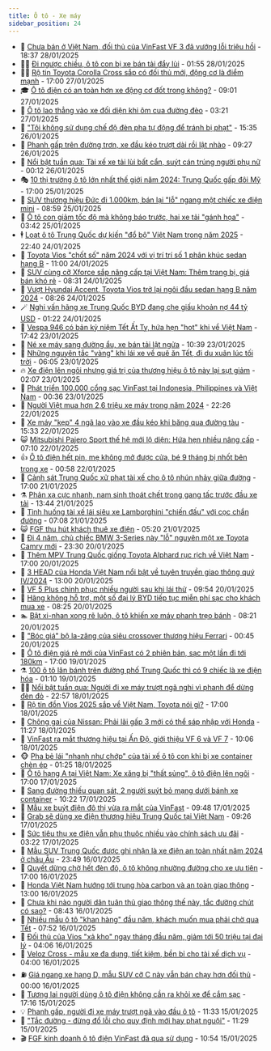 ```yaml
---
title: Ô tô - Xe máy
sidebar_position: 24
---
```


<!-- dantri-o-to-xe-may:START -->
- 🤡 [Chưa bán ở Việt Nam, đối thủ của VinFast VF 3 đã vướng lỗi triệu hồi](https://dantri.com.vn/o-to-xe-may/chua-ban-o-viet-nam-doi-thu-cua-vinfast-vf-3-da-vuong-loi-trieu-hoi-20250127233213834.htm) - 18:37 28/01/2025
- 🧑‍💻 [Đi ngược chiều, ô tô con bị xe bán tải đẩy lùi](https://dantri.com.vn/o-to-xe-may/di-nguoc-chieu-o-to-con-bi-xe-ban-tai-day-lui-20250128010338011.htm) - 01:55 28/01/2025
- 🧑‍💻 [Rộ tin Toyota Corolla Cross sắp có đối thủ mới, động cơ là điểm mạnh](https://dantri.com.vn/o-to-xe-may/ro-tin-toyota-corolla-cross-sap-co-doi-thu-moi-dong-co-la-diem-manh-20250127014655958.htm) - 17:00 27/01/2025
- 🎓 [Ô tô điện có an toàn hơn xe động cơ đốt trong không?](https://dantri.com.vn/o-to-xe-may/o-to-dien-co-an-toan-hon-xe-dong-co-dot-trong-khong-20250126215759122.htm) - 09:01 27/01/2025
- 🌊 [Ô tô lao thẳng vào xe đối diện khi ôm cua đường đèo](https://dantri.com.vn/o-to-xe-may/o-to-lao-thang-vao-xe-doi-dien-khi-om-cua-duong-deo-20250127010538643.htm) - 03:21 27/01/2025
- 🥷 [&quot;Tôi không sử dụng chế độ đèn pha tự động để tránh bị phạt&quot;](https://dantri.com.vn/o-to-xe-may/toi-khong-su-dung-che-do-den-pha-tu-dong-de-tranh-bi-phat-20250126105628425.htm) - 15:35 26/01/2025
- 🤩 [Phanh gấp trên đường trơn, xe đầu kéo trượt dài rồi lật nhào](https://dantri.com.vn/o-to-xe-may/phanh-gap-tren-duong-tron-xe-dau-keo-truot-dai-roi-lat-nhao-20250126002840253.htm) - 09:27 26/01/2025
- 🫶 [Nổi bật tuần qua: Tài xế xe tải lùi bất cẩn, suýt cán trúng người phụ nữ](https://dantri.com.vn/o-to-xe-may/noi-bat-tuan-qua-tai-xe-xe-tai-lui-bat-can-suyt-can-trung-nguoi-phu-nu-20250126070713378.htm) - 00:12 26/01/2025
- 🎭 [10 thị trường ô tô lớn nhất thế giới năm 2024: Trung Quốc gấp đôi Mỹ](https://dantri.com.vn/o-to-xe-may/10-thi-truong-o-to-lon-nhat-the-gioi-nam-2024-trung-quoc-gap-doi-my-20250125170900637.htm) - 17:00 25/01/2025
- 🌁 [SUV thương hiệu Đức đi 1.000km, bán lại &quot;lỗ&quot; ngang một chiếc xe điện mini](https://dantri.com.vn/o-to-xe-may/suv-thuong-hieu-duc-di-1000km-ban-lai-lo-ngang-mot-chiec-xe-dien-mini-20250125110211053.htm) - 08:59 25/01/2025
- 🦩 [Ô tô con giảm tốc độ mà không báo trước, hai xe tải &quot;gánh họa&quot;](https://dantri.com.vn/o-to-xe-may/o-to-con-giam-toc-do-ma-khong-bao-truoc-hai-xe-tai-ganh-hoa-20250125075857126.htm) - 03:42 25/01/2025
- 🕴 [Loạt ô tô Trung Quốc dự kiến &quot;đổ bộ&quot; Việt Nam trong năm 2025](https://dantri.com.vn/o-to-xe-may/loat-o-to-trung-quoc-du-kien-do-bo-viet-nam-trong-nam-2025-20250124140752247.htm) - 22:40 24/01/2025
- 🎡 [Toyota Vios &quot;chốt số&quot; năm 2024 với vị trí trí số 1 phân khúc sedan hạng B](https://dantri.com.vn/o-to-xe-may/toyota-vios-chot-so-nam-2024-voi-vi-tri-tri-so-1-phan-khuc-sedan-hang-b-20250124162635011.htm) - 11:00 24/01/2025
- 📝 [SUV cùng cỡ Xforce sắp nâng cấp tại Việt Nam: Thêm trang bị, giá bán khó rẻ](https://dantri.com.vn/o-to-xe-may/suv-cung-co-xforce-sap-nang-cap-tai-viet-nam-them-trang-bi-gia-ban-kho-re-20250123153411264.htm) - 08:31 24/01/2025
- 🧐 [Vượt Hyundai Accent, Toyota Vios trở lại ngôi đầu sedan hạng B năm 2024](https://dantri.com.vn/o-to-xe-may/vuot-hyundai-accent-toyota-vios-tro-lai-ngoi-dau-sedan-hang-b-nam-2024-20250124152537528.htm) - 08:26 24/01/2025
- 🪄 [Nghi vấn hãng xe Trung Quốc BYD đang che giấu khoản nợ 44 tỷ USD](https://dantri.com.vn/o-to-xe-may/nghi-van-hang-xe-trung-quoc-byd-dang-che-giau-khoan-no-44-ty-usd-20250123154557576.htm) - 01:22 24/01/2025
- 🧰 [Vespa 946 có bản kỷ niệm Tết Ất Tỵ, hứa hẹn &quot;hot&quot; khi về Việt Nam](https://dantri.com.vn/o-to-xe-may/vespa-946-co-ban-ky-niem-tet-at-ty-hua-hen-hot-khi-ve-viet-nam-20250123144807146.htm) - 17:42 23/01/2025
- 🚀 [Né xe máy sang đường ẩu, xe bán tải lật ngửa](https://dantri.com.vn/o-to-xe-may/ne-xe-may-sang-duong-au-xe-ban-tai-lat-ngua-20250123161958450.htm) - 10:39 23/01/2025
- 💪 [Những nguyên tắc &quot;vàng&quot; khi lái xe về quê ăn Tết, đi du xuân lúc tối trời](https://dantri.com.vn/o-to-xe-may/nhung-nguyen-tac-vang-khi-lai-xe-ve-que-an-tet-di-du-xuan-luc-toi-troi-20250123085931299.htm) - 06:05 23/01/2025
- 🔥 [Xe điện lên ngôi nhưng giá trị của thương hiệu ô tô này lại sụt giảm](https://dantri.com.vn/o-to-xe-may/xe-dien-len-ngoi-nhung-gia-tri-cua-thuong-hieu-o-to-nay-lai-sut-giam-20250123002623094.htm) - 02:07 23/01/2025
- 🐲 [Phát triển 100.000 cổng sạc VinFast tại Indonesia, Philippines và Việt Nam](https://dantri.com.vn/o-to-xe-may/phat-trien-100000-cong-sac-vinfast-tai-indonesia-philippines-va-viet-nam-20250122233352487.htm) - 00:36 23/01/2025
- 🌋 [Người Việt mua hơn 2,6 triệu xe máy trong năm 2024](https://dantri.com.vn/o-to-xe-may/nguoi-viet-mua-hon-26-trieu-xe-may-trong-nam-2024-20250122152445222.htm) - 22:26 22/01/2025
- 🤩 [Xe máy &quot;kẹp&quot; 4 ngã lao vào xe đầu kéo khi băng qua đường tàu](https://dantri.com.vn/o-to-xe-may/xe-may-kep-4-nga-lao-vao-xe-dau-keo-khi-bang-qua-duong-tau-20250122171752863.htm) - 15:33 22/01/2025
- 😺 [Mitsubishi Pajero Sport thế hệ mới lộ diện: Hứa hẹn nhiều nâng cấp](https://dantri.com.vn/o-to-xe-may/mitsubishi-pajero-sport-the-he-moi-lo-dien-hua-hen-nhieu-nang-cap-20250122135111382.htm) - 07:10 22/01/2025
- 👍 [Ô tô điện hết pin, mẹ không mở được cửa, bé 9 tháng bị nhốt bên trong xe](https://dantri.com.vn/o-to-xe-may/o-to-dien-het-pin-me-khong-mo-duoc-cua-be-9-thang-bi-nhot-ben-trong-xe-20250121173656651.htm) - 00:58 22/01/2025
- 🎃 [Cảnh sát Trung Quốc xử phạt tài xế cho ô tô nhún nhảy giữa đường](https://dantri.com.vn/o-to-xe-may/canh-sat-trung-quoc-xu-phat-tai-xe-cho-o-to-nhun-nhay-giua-duong-20250121153903591.htm) - 17:00 21/01/2025
- ⚗️ [Phản xạ cực nhanh, nam sinh thoát chết trong gang tấc trước đầu xe tải](https://dantri.com.vn/o-to-xe-may/phan-xa-cuc-nhanh-nam-sinh-thoat-chet-trong-gang-tac-truoc-dau-xe-tai-20250121184037154.htm) - 13:44 21/01/2025
- 🦄 [Tình huống tài xế lái siêu xe Lamborghini &quot;chiến đấu&quot; với cọc chắn đường](https://dantri.com.vn/o-to-xe-may/tinh-huong-tai-xe-lai-sieu-xe-lamborghini-chien-dau-voi-coc-chan-duong-20250121110158041.htm) - 07:08 21/01/2025
- 😺 [FGF thu hút khách thuê xe điện](https://dantri.com.vn/o-to-xe-may/fgf-thu-hut-khach-thue-xe-dien-20250121115215147.htm) - 05:20 21/01/2025
- 💼 [Đi 4 năm, chủ chiếc BMW 3-Series này &quot;lỗ&quot; nguyên một xe Toyota Camry mới](https://dantri.com.vn/o-to-xe-may/di-4-nam-chu-chiec-bmw-3-series-nay-lo-nguyen-mot-xe-toyota-camry-moi-20250120133623148.htm) - 23:30 20/01/2025
- 💃 [Thêm MPV Trung Quốc giống Toyota Alphard rục rịch về Việt Nam](https://dantri.com.vn/o-to-xe-may/them-mpv-trung-quoc-giong-toyota-alphard-ruc-rich-ve-viet-nam-20250120124214918.htm) - 17:00 20/01/2025
- 🚀 [3 HEAD của Honda Việt Nam nổi bật về tuyên truyền giao thông quý IV/2024](https://dantri.com.vn/o-to-xe-may/3-head-cua-honda-viet-nam-noi-bat-ve-tuyen-truyen-giao-thong-quy-iv2024-20250120185647692.htm) - 13:00 20/01/2025
- 🤩 [VF 5 Plus chinh phục nhiều người sau khi lái thử](https://dantri.com.vn/o-to-xe-may/vf-5-plus-chinh-phuc-nhieu-nguoi-sau-khi-lai-thu-20250120164748335.htm) - 09:54 20/01/2025
- 💪 [Hãng không hỗ trợ, một số đại lý BYD tiếp tục miễn phí sạc cho khách mua xe](https://dantri.com.vn/o-to-xe-may/hang-khong-ho-tro-mot-so-dai-ly-byd-tiep-tuc-mien-phi-sac-cho-khach-mua-xe-20250120104140334.htm) - 08:25 20/01/2025
- 🏊 [Bật xi-nhan xong rẽ luôn, ô tô khiến xe máy phanh trẹo bánh](https://dantri.com.vn/o-to-xe-may/bat-xi-nhan-xong-re-luon-o-to-khien-xe-may-phanh-treo-banh-20250120110938274.htm) - 08:21 20/01/2025
- 💄 [&quot;Bóc giá&quot; bộ la-zăng của siêu crossover thương hiệu Ferrari](https://dantri.com.vn/o-to-xe-may/boc-gia-bo-la-zang-cua-sieu-crossover-thuong-hieu-ferrari-20250120011330548.htm) - 00:45 20/01/2025
- 👺 [Ô tô điện giá rẻ mới của VinFast có 2 phiên bản, sạc một lần đi tới 180km](https://dantri.com.vn/o-to-xe-may/o-to-dien-gia-re-moi-cua-vinfast-co-2-phien-ban-sac-mot-lan-di-toi-180km-20250119234928827.htm) - 17:00 19/01/2025
- ⚗️ [100 ô tô lăn bánh trên đường phố Trung Quốc thì có 9 chiếc là xe điện hóa](https://dantri.com.vn/o-to-xe-may/100-o-to-lan-banh-tren-duong-pho-trung-quoc-thi-co-9-chiec-la-xe-dien-hoa-20250118233006846.htm) - 01:10 19/01/2025
- 🧑‍🏫 [Nổi bật tuần qua: Người đi xe máy trượt ngã nghi vì phanh để dừng đèn đỏ](https://dantri.com.vn/o-to-xe-may/noi-bat-tuan-qua-nguoi-di-xe-may-truot-nga-nghi-vi-phanh-de-dung-den-do-20250118234256399.htm) - 22:57 18/01/2025
- 🦒 [Rộ tin đồn Vios 2025 sắp về Việt Nam, Toyota nói gì?](https://dantri.com.vn/o-to-xe-may/ro-tin-don-vios-2025-sap-ve-viet-nam-toyota-noi-gi-20250118101636483.htm) - 17:00 18/01/2025
- 🐘 [Chông gai của Nissan: Phải lãi gấp 3 mới có thể sáp nhập với Honda](https://dantri.com.vn/o-to-xe-may/chong-gai-cua-nissan-phai-lai-gap-3-moi-co-the-sap-nhap-voi-honda-20250117121540731.htm) - 11:27 18/01/2025
- 🧠 [VinFast ra mắt thương hiệu tại Ấn Độ, giới thiệu VF 6 và VF 7](https://dantri.com.vn/o-to-xe-may/vinfast-ra-mat-thuong-hieu-tai-an-do-gioi-thieu-vf-6-va-vf-7-20250118165928735.htm) - 10:06 18/01/2025
- 🐵 [Pha bẻ lái &quot;nhanh như chớp&quot; của tài xế ô tô con khi bị xe container chèn ép](https://dantri.com.vn/o-to-xe-may/pha-be-lai-nhanh-nhu-chop-cua-tai-xe-o-to-con-khi-bi-xe-container-chen-ep-20250117161035516.htm) - 01:25 18/01/2025
- 🤭 [Ô tô hạng A tại Việt Nam: Xe xăng bị &quot;thất sủng&quot;, ô tô điện lên ngôi](https://dantri.com.vn/o-to-xe-may/o-to-hang-a-tai-viet-nam-xe-xang-bi-that-sung-o-to-dien-len-ngoi-20250117121808080.htm) - 17:00 17/01/2025
- 🤠 [Sang đường thiếu quan sát, 2 người suýt bỏ mạng dưới bánh xe container](https://dantri.com.vn/o-to-xe-may/sang-duong-thieu-quan-sat-2-nguoi-suyt-bo-mang-duoi-banh-xe-container-20250117162924106.htm) - 10:22 17/01/2025
- 🫶 [Mẫu xe buýt điện đô thị vừa ra mắt của VinFast](https://dantri.com.vn/o-to-xe-may/mau-xe-buyt-dien-do-thi-vua-ra-mat-cua-vinfast-20250117164159659.htm) - 09:48 17/01/2025
- 🚀 [Grab sẽ dùng xe điện thương hiệu Trung Quốc tại Việt Nam](https://dantri.com.vn/o-to-xe-may/grab-se-dung-xe-dien-thuong-hieu-trung-quoc-tai-viet-nam-20250117154044076.htm) - 09:26 17/01/2025
- 🎊 [Sức tiêu thụ xe điện vẫn phụ thuộc nhiều vào chính sách ưu đãi](https://dantri.com.vn/o-to-xe-may/suc-tieu-thu-xe-dien-van-phu-thuoc-nhieu-vao-chinh-sach-uu-dai-20250116175604741.htm) - 03:22 17/01/2025
- 🦄 [Mẫu SUV Trung Quốc được ghi nhận là xe điện an toàn nhất năm 2024 ở châu Âu](https://dantri.com.vn/o-to-xe-may/mau-suv-trung-quoc-duoc-ghi-nhan-la-xe-dien-an-toan-nhat-nam-2024-o-chau-au-20250116115857005.htm) - 23:49 16/01/2025
- 🥷 [Quyết dừng chờ hết đèn đỏ, ô tô không nhường đường cho xe ưu tiên](https://dantri.com.vn/o-to-xe-may/quyet-dung-cho-het-den-do-o-to-khong-nhuong-duong-cho-xe-uu-tien-20250116162517943.htm) - 17:00 16/01/2025
- 🦏 [Honda Việt Nam hướng tới trung hòa carbon và an toàn giao thông](https://dantri.com.vn/o-to-xe-may/honda-viet-nam-huong-toi-trung-hoa-carbon-va-an-toan-giao-thong-20250116193824423.htm) - 13:00 16/01/2025
- 🤗 [Chưa khi nào người dân tuân thủ giao thông thế này, tắc đường chút có sao?](https://dantri.com.vn/o-to-xe-may/chua-khi-nao-nguoi-dan-tuan-thu-giao-thong-the-nay-tac-duong-chut-co-sao-20250116154152198.htm) - 08:43 16/01/2025
- 🐲 [Nhiều mẫu ô tô &quot;khan hàng&quot; đầu năm, khách muốn mua phải chờ qua Tết](https://dantri.com.vn/o-to-xe-may/nhieu-mau-o-to-khan-hang-dau-nam-khach-muon-mua-phai-cho-qua-tet-20250116111838789.htm) - 07:52 16/01/2025
- 🤭 [Đối thủ của Vios &quot;xả kho&quot; ngay tháng đầu năm, giảm tới 50 triệu tại đại lý](https://dantri.com.vn/o-to-xe-may/doi-thu-cua-vios-xa-kho-ngay-thang-dau-nam-giam-toi-50-trieu-tai-dai-ly-20250115191307075.htm) - 04:06 16/01/2025
- 🐻 [Veloz Cross - mẫu xe đa dụng, tiết kiệm, bền bỉ cho tài xế dịch vụ](https://dantri.com.vn/o-to-xe-may/veloz-cross-mau-xe-da-dung-tiet-kiem-ben-bi-cho-tai-xe-dich-vu-20250116104623015.htm) - 04:00 16/01/2025
- ⛽️ [Giá ngang xe hạng D, mẫu SUV cỡ C này vẫn bán chạy hơn đối thủ](https://dantri.com.vn/o-to-xe-may/gia-ngang-xe-hang-d-mau-suv-co-c-nay-van-ban-chay-hon-doi-thu-20250115160101953.htm) - 00:00 16/01/2025
- 🫣 [Tương lai người dùng ô tô điện không cần ra khỏi xe để cắm sạc](https://dantri.com.vn/o-to-xe-may/tuong-lai-nguoi-dung-o-to-dien-khong-can-ra-khoi-xe-de-cam-sac-20250115172948745.htm) - 17:16 15/01/2025
- 💡 [Phanh gấp, người đi xe máy trượt ngã vào đầu ô tô](https://dantri.com.vn/o-to-xe-may/phanh-gap-nguoi-di-xe-may-truot-nga-vao-dau-o-to-20250115161449387.htm) - 11:33 15/01/2025
- 💪 [&quot;Tắc đường - đừng đổ lỗi cho quy định mới hay phạt nguội&quot;](https://dantri.com.vn/o-to-xe-may/tac-duong-dung-do-loi-cho-quy-dinh-moi-hay-phat-nguoi-20250115182703431.htm) - 11:29 15/01/2025
- 🎬 [FGF kinh doanh ô tô điện VinFast đã qua sử dụng](https://dantri.com.vn/o-to-xe-may/fgf-kinh-doanh-o-to-dien-vinfast-da-qua-su-dung-20250115172824500.htm) - 10:54 15/01/2025<!-- dantri-o-to-xe-may:END -->
